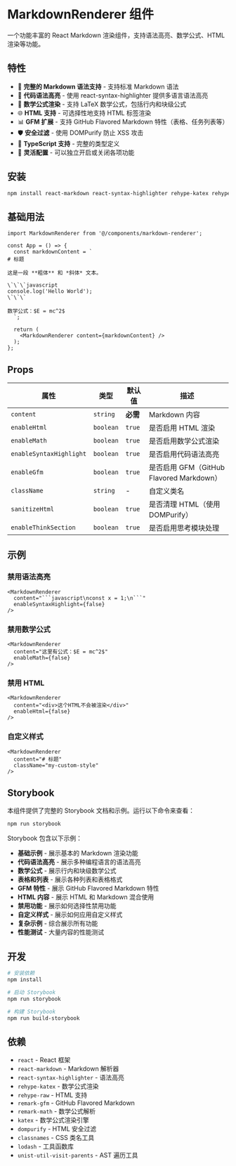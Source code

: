 # MarkdownRenderer 组件

一个功能丰富的 React Markdown 渲染组件，支持语法高亮、数学公式、HTML 渲染等功能。

## 特性

- 📝 **完整的 Markdown 语法支持** - 支持标准 Markdown 语法
- 🎨 **代码语法高亮** - 使用 react-syntax-highlighter 提供多语言语法高亮
- 🧮 **数学公式渲染** - 支持 LaTeX 数学公式，包括行内和块级公式
- 🌐 **HTML 支持** - 可选择性地支持 HTML 标签渲染
- 📊 **GFM 扩展** - 支持 GitHub Flavored Markdown 特性（表格、任务列表等）
- 🛡️ **安全过滤** - 使用 DOMPurify 防止 XSS 攻击
- 🎯 **TypeScript 支持** - 完整的类型定义
- 🔧 **灵活配置** - 可以独立开启或关闭各项功能

## 安装

```bash
npm install react-markdown react-syntax-highlighter rehype-katex rehype-raw remark-gfm remark-math katex dompurify classnames lodash unist-util-visit-parents
```

## 基础用法

```tsx
import MarkdownRenderer from '@/components/markdown-renderer';

const App = () => {
  const markdownContent = `
# 标题

这是一段 **粗体** 和 *斜体* 文本。

\`\`\`javascript
console.log('Hello World');
\`\`\`

数学公式：$E = mc^2$
  `;

  return (
    <MarkdownRenderer content={markdownContent} />
  );
};
```

## Props

| 属性 | 类型 | 默认值 | 描述 |
|------|------|--------|------|
| `content` | `string` | **必需** | Markdown 内容 |
| `enableHtml` | `boolean` | `true` | 是否启用 HTML 渲染 |
| `enableMath` | `boolean` | `true` | 是否启用数学公式渲染 |
| `enableSyntaxHighlight` | `boolean` | `true` | 是否启用代码语法高亮 |
| `enableGfm` | `boolean` | `true` | 是否启用 GFM（GitHub Flavored Markdown） |
| `className` | `string` | - | 自定义类名 |
| `sanitizeHtml` | `boolean` | `true` | 是否清理 HTML（使用 DOMPurify） |
| `enableThinkSection` | `boolean` | `true` | 是否启用思考模块处理 |

## 示例

### 禁用语法高亮

```tsx
<MarkdownRenderer 
  content="```javascript\nconst x = 1;\n```" 
  enableSyntaxHighlight={false} 
/>
```

### 禁用数学公式

```tsx
<MarkdownRenderer 
  content="这里有公式：$E = mc^2$" 
  enableMath={false} 
/>
```

### 禁用 HTML

```tsx
<MarkdownRenderer 
  content="<div>这个HTML不会被渲染</div>" 
  enableHtml={false} 
/>
```

### 自定义样式

```tsx
<MarkdownRenderer 
  content="# 标题" 
  className="my-custom-style" 
/>
```

## Storybook

本组件提供了完整的 Storybook 文档和示例。运行以下命令来查看：

```bash
npm run storybook
```

Storybook 包含以下示例：

- **基础示例** - 展示基本的 Markdown 渲染功能
- **代码语法高亮** - 展示多种编程语言的语法高亮
- **数学公式** - 展示行内和块级数学公式
- **表格和列表** - 展示各种列表和表格格式
- **GFM 特性** - 展示 GitHub Flavored Markdown 特性
- **HTML 内容** - 展示 HTML 和 Markdown 混合使用
- **禁用功能** - 展示如何选择性禁用功能
- **自定义样式** - 展示如何应用自定义样式
- **复杂示例** - 综合展示所有功能
- **性能测试** - 大量内容的性能测试

## 开发

```bash
# 安装依赖
npm install

# 启动 Storybook
npm run storybook

# 构建 Storybook
npm run build-storybook
```

## 依赖

- `react` - React 框架
- `react-markdown` - Markdown 解析器
- `react-syntax-highlighter` - 语法高亮
- `rehype-katex` - 数学公式渲染
- `rehype-raw` - HTML 支持
- `remark-gfm` - GitHub Flavored Markdown
- `remark-math` - 数学公式解析
- `katex` - 数学公式渲染引擎
- `dompurify` - HTML 安全过滤
- `classnames` - CSS 类名工具
- `lodash` - 工具函数库
- `unist-util-visit-parents` - AST 遍历工具 